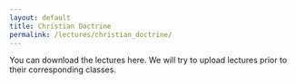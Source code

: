 ```yaml
---
layout: default
title: Christian Doctrine
permalink: /lectures/christian_doctrine/
---
```

You can download the lectures here. We will try to upload lectures prior to their corresponding classes.
